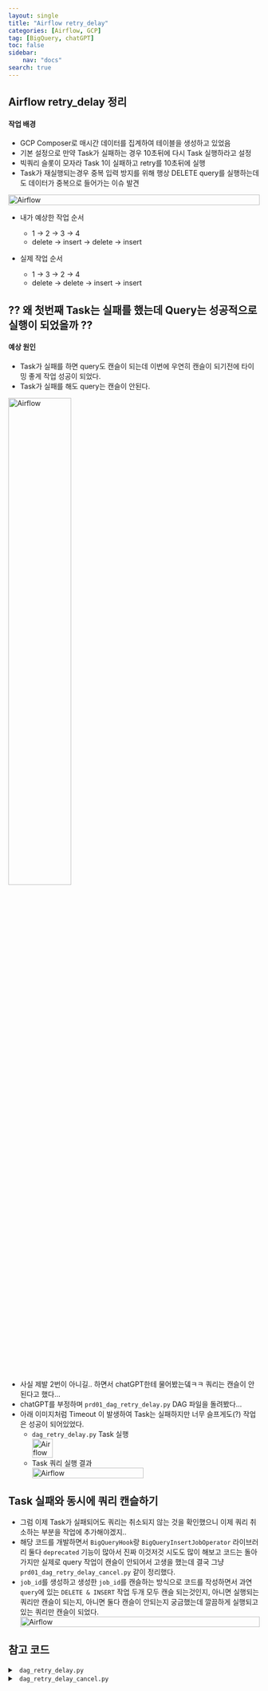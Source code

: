 ```yaml
---
layout: single
title: "Airflow retry_delay"
categories: [Airflow, GCP]
tag: [BigQuery, chatGPT]
toc: false
sidebar:
    nav: "docs"
search: true
---
```




## Airflow retry_delay 정리

<div class="notice--success">
<h4> 작업 배경  </h4>
<ul> 
    <li> GCP Composer로 매시간 데이터를 집계하여 테이블을 생성하고 있었음   </li>
    <li> 기본 설정으로 만약 Task가 실패하는 경우 10초뒤에 다시 Task 실행하라고 설정   </li>
    <li> 빅쿼리 슬롯이 모자라 Task 1이 실패하고 retry를 10초뒤에 실행  </li>
    <li> Task가 재실행되는경우 중복 입력 방지를 위해 행상 DELETE query를 실행하는데도 데이터가 중복으로 들어가는 이슈 발견</li>

</ul>
</div>

<div style="display: flex;">
    <img src="{{site.url}}/images/2023-05-05/jobs_by_folder.png" alt="Airflow" style="width: 100%;">
</div>

- 내가 예상한 작업 순서
    - 1 → 2 → 3 → 4 
    - delete → insert → delete → insert

- 실제 작업 순서
    - 1 → 3 → 2 → 4
    - delete → delete → insert → insert

## ?? 왜 첫번째 Task는 실패를 했는데 Query는 성공적으로 실행이 되었을까 ??
<div class="notice--warning">
<h4> 예상 원인  </h4>
<ul> 
    <li> Task가 실패를 하면 query도 캔슬이 되는데 이번에 우연히 캔슬이 되기전에 타이밍 좋게 작업 성공이 되었다.   </li>
    <li> Task가 실패를 해도 query는 캔슬이 안된다.   </li>
</ul>
</div>
            
<img src="{{site.url}}/images/2023-05-05/chatGPT.png" alt="Airflow" style="width: 50%;">

- 사실 제발 2번이 아니길.. 하면서 chatGPT한테 물어봤는뎈ㅋㅋ 쿼리는 캔슬이 안된다고 했다...  
- chatGPT를 부정하며 `prd01_dag_retry_delay.py` DAG 파일을 돌려봤다... 
- 아래 이미지처럼 Timeout 이 발생하여 Task는 실패하지만 너무 슬프게도(?) 작업은 성공이 되어있었다.
    - `dag_retry_delay.py` Task 실행 
        <div style="display: flex;">
            <img src="{{site.url}}/images/2023-05-05/prd01_dag_retry_delay.png" alt="Airflow" style="width: 30%;">
        </div>
    - Task 쿼리 실행 결과   
        <div style="display: flex;"> 
            <img src="{{site.url}}/images/2023-05-05/prd01_dag_retry_delay_jbf.png" alt="Airflow" style="width: 70%;"> 
        </div>


## Task 실패와 동시에 쿼리 캔슬하기 

- 그럼 이제 Task가 실패되어도 쿼리는 취소되지 않는 것을 확인했으니 이제 쿼리 취소하는 부분을 작업에 추가해야겠지.. 
- 해당 코드를 개발하면서 `BigQueryHook`랑 `BigQueryInsertJobOperator` 라이브러리 둘다 `deprecated` 기능이 많아서 진짜 이것저것 시도도 많이 해보고 코드는 돌아가지만 실제로 query 작업이 캔슬이 안되어서 고생을 했는데 결국 그냥 `prd01_dag_retry_delay_cancel.py` 같이 정리했다.
- `job_id`를 생성하고 생성한 `job_id`를 캔슬하는 방식으로 코드를 작성하면서 과연 `query`에 있는 `DELETE & INSERT` 작업 두개 모두 캔슬 되는것인지, 아니면 실행되는 쿼리만 캔슬이 되는지, 아니면 둘다 캔슬이 안되는지 궁금했는데 깔끔하게 실행되고있는 쿼리만 캔슬이 되었다.
    <div style="display: flex;">
        <img src="{{site.url}}/images/2023-05-05/prd01_dag_retry_delay_cancel_jbf.png" alt="Airflow" style="width: 100%;">
    </div>

## 참고 코드 

<details>
<summary> <code> dag_retry_delay.py </code> </summary>
<div markdown="1">

```python
import os
from airflow import DAG
from airflow.operators.dummy import DummyOperator
from airflow.operators.python import PythonOperator

from datetime import datetime, timedelta
import pytz
import pendulum
from dag_utils.gcp_bigquery_v2 import run_query
import sys

def get_path(_path, step, _dir=None):
    up_path = os.sep.join(_path.split(os.sep)[:-step])
    if _dir is None:
        return up_path
    return os.path.join(up_path, _dir)

module_path = get_path(os.path.dirname(os.path.abspath(__file__)), 2)
sys.path.append(module_path)
KEY_PATH = "data/{key_name}.json"
os.environ["GOOGLE_APPLICATION_CREDENTIALS"]=KEY_PATH

def print_time(**kwargs) -> str:
    time_utc = datetime.now()
    time_kst = time_utc + timedelta(hours=9)
    logical_date = kwargs.get('logical_date')

    print("UTC time: ", time_utc)
    print("KST time: ", time_kst)
    print("context logical_date: ", logical_date)
    print("context logical_date (kst): ", logical_date + timedelta(hours=9))

    run_query(owner="local_airflow", query=kwargs['query'])
    return


kst_timezone = pytz.timezone('Asia/Seoul')

OWNER = 'rho715@'
DAG_ID = os.path.basename(__file__).replace(".pyc", "").replace(".py", "")
DAG_NAME = f'prd01_{DAG_ID}'
default_args = {
    'owner': OWNER,
    'dag_id': DAG_ID,
    'depends_on_past': False,
    'start_date': pendulum.now(tz='Asia/Seoul') - timedelta(days=1),
    'email_on_failure': False,
    'email_on_retry': False,
}



query = f"""
# ----------------------------------------------------------------------

DELETE `{target_table}`
WHERE ap_timestamp >= '2023-05-04 00:00:00' and ap_timestamp < '2023-05-04 18:00:00';

# ----------------------------------------------------------------------

INSERT INTO `{target_table}`
SELECT 
  *
FROM `{from}`
WHERE ap_timestamp >= '2023-05-04 00:00:00' and ap_timestamp < '2023-05-04 18:00:00';
"""



with DAG(DAG_NAME,
         default_args=default_args,
         dagrun_timeout=timedelta(hours=2),
         max_active_runs=1,
         max_active_tasks=1,
         catchup=False,
         is_paused_upon_creation=True,
        schedule_interval="10 * * * *",
         tags=['testing']
         ) as dag:
    start = DummyOperator(
        task_id='start',
        dag=dag
    )
    args = {"query":query}
    task_01 = PythonOperator(
        task_id='task_01',
        python_callable=print_time,
        op_kwargs=args,
        provide_context=True,
        execution_timeout=timedelta(seconds=5),
        dag=dag
    )

    end = DummyOperator(
        task_id='end',
        dag=dag
    )

    start >> task_01 >> end
```
</div>
</details>

<details>
<summary> <code> dag_retry_delay_cancel.py </code> </summary>
<div markdown="1">

```python
from airflow.providers.google.cloud.hooks.bigquery import BigQueryHook
from airflow.exceptions import AirflowException
import os
from airflow import DAG
from airflow.operators.dummy import DummyOperator
from airflow.operators.python import PythonOperator

from datetime import datetime, timedelta
import pytz
import pendulum
import sys
import uuid

def get_path(_path, step, _dir=None):
    up_path = os.sep.join(_path.split(os.sep)[:-step])
    if _dir is None:
        return up_path
    return os.path.join(up_path, _dir)

module_path = get_path(os.path.dirname(os.path.abspath(__file__)), 2)
sys.path.append(module_path)
KEY_PATH = "data/{key_name}.json"
os.environ["GOOGLE_APPLICATION_CREDENTIALS"]=KEY_PATH

kst_timezone = pytz.timezone('Asia/Seoul')
LOC = 'asia-northeast3'

OWNER = 'rho715@'
DAG_ID = os.path.basename(__file__).replace(".pyc", "").replace(".py", "")
DAG_NAME = f'prd01_{DAG_ID}_testing_cancel'
default_args = {
    'owner': OWNER,
    'dag_id': DAG_ID,
    'depends_on_past': False,
    'start_date': pendulum.now(tz='Asia/Seoul') - timedelta(days=1),
    'email_on_failure': False,
    'email_on_retry': False,
}

query = f"""
# ----------------------------------------------------------------------

DELETE `{target_table}`
WHERE ap_timestamp >= '2023-05-04 00:00:00' and ap_timestamp < '2023-05-04 18:00:00';

# ----------------------------------------------------------------------

INSERT INTO `{target_table}`
SELECT 
  *
FROM `{from}`
WHERE ap_timestamp >= '2023-05-04 00:00:00' and ap_timestamp < '2023-05-04 18:00:00';
"""

def my_bigquery_task(**kwargs):
    time_utc = datetime.now()
    time_kst = time_utc + timedelta(hours=9)
    logical_date = kwargs.get('logical_date')

    print("UTC time: ", time_utc)
    print("KST time: ", time_kst)
    print("context logical_date: ", logical_date)
    print("context logical_date (kst): ", logical_date + timedelta(hours=9))


    job_id = str(uuid.uuid4())
    sql_query = kwargs['query']

    try:
        hook = BigQueryHook()
        hook.insert_job(
            configuration={
                'query': {
                    'query': sql_query,
                    'useLegacySql': False
                }
            },
            job_id=job_id,
            nowait=False
        )

    except Exception as e:

        try:
            from google.cloud import bigquery

            client= bigquery.Client()
            job = client.cancel_job(job_id, location=LOC)
            print(f"{job.location}:{job.job_id} cancelled")
            client.close()

        except AirflowException as ae:
            print("this part is ae") # handle the exception

        raise e

with DAG(DAG_NAME,
         default_args=default_args,
         dagrun_timeout=timedelta(hours=2),
         max_active_runs=1,
         max_active_tasks=1,
         catchup=False,
         is_paused_upon_creation=True,
        schedule_interval="10 * * * *",
         tags=['testing']
         ) as dag:
    start = DummyOperator(
        task_id='start',
        dag=dag
    )
    args = {"query":query}
    task_01 = PythonOperator(
        task_id='task_01',
        python_callable=my_bigquery_task,
        op_kwargs=args,
        provide_context=True,
        execution_timeout=timedelta(seconds=5),
        dag=dag
    )
    end = DummyOperator(
        task_id='end',
        dag=dag
    )

    start >> task_01 >> end

```

</div>
</details>
